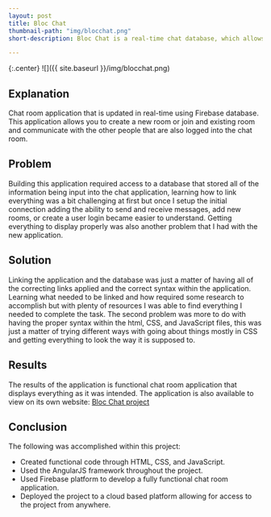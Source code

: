 ```yaml
---
layout: post
title: Bloc Chat
thumbnail-path: "img/blocchat.png"
short-description: Bloc Chat is a real-time chat database, which allows users to communicate as long as they are in the same chat room.  

---
```


{:.center}
![]({{ site.baseurl }}/img/blocchat.png)

## Explanation

Chat room application that is updated in real-time using Firebase database. This application allows you to create a new room or join and existing room and communicate with the other people that are also logged into the chat room.

## Problem

Building this application required access to a database that stored all of the information being input into the chat application, learning how to link everything was a bit challenging at first but once I setup the initial connection adding the ability to send and receive messages, add new rooms, or create a user login became easier to understand. Getting everything to display properly was also another problem that I had with the new application.  

## Solution

Linking the application and the database was just a matter of having all of the correcting links applied and the correct syntax within the application. Learning what needed to be linked and how required some research to accomplish but with plenty of resources I was able to find everything I needed to complete the task. The second problem was more to do with having the proper syntax within the html, CSS, and JavaScript files, this was just a matter of trying different ways with going about things mostly in CSS and getting everything to look the way it is supposed to.  

## Results

The results of the application is functional chat room application that displays everything as it was intended. The application is also available to view on its own website: [Bloc Chat project](https://david-bloc-chat.herokuapp.com/)

## Conclusion

The following was accomplished within this project:

* Created functional code through HTML, CSS, and JavaScript.
* Used the AngularJS framework throughout the project.
* Used Firebase platform to develop a fully functional chat room application.
* Deployed the project to a cloud based platform allowing for access to the project from anywhere.
